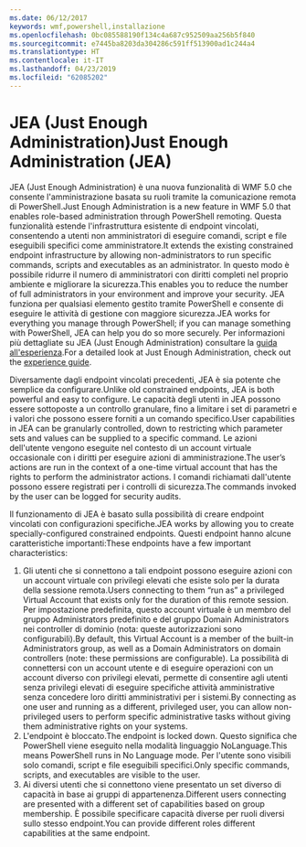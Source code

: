 ```yaml
---
ms.date: 06/12/2017
keywords: wmf,powershell,installazione
ms.openlocfilehash: 0bc085588190f134c4a687c952509aa256b5f840
ms.sourcegitcommit: e7445ba8203da304286c591ff513900ad1c244a4
ms.translationtype: HT
ms.contentlocale: it-IT
ms.lasthandoff: 04/23/2019
ms.locfileid: "62085202"
---
```

# <a name="just-enough-administration-jea"></a><span data-ttu-id="34423-102">JEA (Just Enough Administration)</span><span class="sxs-lookup"><span data-stu-id="34423-102">Just Enough Administration (JEA)</span></span>
<span data-ttu-id="34423-103">JEA (Just Enough Administration) è una nuova funzionalità di WMF 5.0 che consente l'amministrazione basata su ruoli tramite la comunicazione remota di PowerShell.</span><span class="sxs-lookup"><span data-stu-id="34423-103">Just Enough Administration is a new feature in WMF 5.0 that enables role-based administration through PowerShell remoting.</span></span>  <span data-ttu-id="34423-104">Questa funzionalità estende l'infrastruttura esistente di endpoint vincolati, consentendo a utenti non amministratori di eseguire comandi, script e file eseguibili specifici come amministratore.</span><span class="sxs-lookup"><span data-stu-id="34423-104">It extends the existing constrained endpoint infrastructure by allowing non-administrators to run specific commands, scripts and executables as an administrator.</span></span>  <span data-ttu-id="34423-105">In questo modo è possibile ridurre il numero di amministratori con diritti completi nel proprio ambiente e migliorare la sicurezza.</span><span class="sxs-lookup"><span data-stu-id="34423-105">This enables you to reduce the number of full administrators in your environment and improve your security.</span></span>  <span data-ttu-id="34423-106">JEA funziona per qualsiasi elemento gestito tramite PowerShell e consente di eseguire le attività di gestione con maggiore sicurezza.</span><span class="sxs-lookup"><span data-stu-id="34423-106">JEA works for everything you manage through PowerShell; if you can manage something with PowerShell, JEA can help you do so more securely.</span></span>  <span data-ttu-id="34423-107">Per informazioni più dettagliate su JEA (Just Enough Administration) consultare la [guida all'esperienza](http://aka.ms/JEA).</span><span class="sxs-lookup"><span data-stu-id="34423-107">For a detailed look at Just Enough Administration, check out the [experience guide](http://aka.ms/JEA).</span></span>

<span data-ttu-id="34423-108">Diversamente dagli endpoint vincolati precedenti, JEA è sia potente che semplice da configurare.</span><span class="sxs-lookup"><span data-stu-id="34423-108">Unlike old constrained endpoints, JEA is both powerful and easy to configure.</span></span>  <span data-ttu-id="34423-109">Le capacità degli utenti in JEA possono essere sottoposte a un controllo granulare, fino a limitare i set di parametri e i valori che possono essere forniti a un comando specifico.</span><span class="sxs-lookup"><span data-stu-id="34423-109">User capabilities in JEA can be granularly controlled, down to restricting which parameter sets and values can be supplied to a specific command.</span></span> <span data-ttu-id="34423-110">Le azioni dell'utente vengono eseguite nel contesto di un account virtuale occasionale con i diritti per eseguire azioni di amministrazione.</span><span class="sxs-lookup"><span data-stu-id="34423-110">The user’s actions are run in the context of a one-time virtual account that has the rights to perform the administrator actions.</span></span>  <span data-ttu-id="34423-111">I comandi richiamati dall'utente possono essere registrati per i controlli di sicurezza.</span><span class="sxs-lookup"><span data-stu-id="34423-111">The commands invoked by the user can be logged for security audits.</span></span>

<span data-ttu-id="34423-112">Il funzionamento di JEA è basato sulla possibilità di creare endpoint vincolati con configurazioni specifiche.</span><span class="sxs-lookup"><span data-stu-id="34423-112">JEA works by allowing you to create specially-configured constrained endpoints.</span></span>  <span data-ttu-id="34423-113">Questi endpoint hanno alcune caratteristiche importanti:</span><span class="sxs-lookup"><span data-stu-id="34423-113">These endpoints have a few important characteristics:</span></span>

1. <span data-ttu-id="34423-114">Gli utenti che si connettono a tali endpoint possono eseguire azioni con un account virtuale con privilegi elevati che esiste solo per la durata della sessione remota.</span><span class="sxs-lookup"><span data-stu-id="34423-114">Users connecting to them “run as” a privileged Virtual Account that exists only for the duration of this remote session.</span></span>  <span data-ttu-id="34423-115">Per impostazione predefinita, questo account virtuale è un membro del gruppo Administrators predefinito e del gruppo Domain Administrators nei controller di dominio (nota: queste autorizzazioni sono configurabili).</span><span class="sxs-lookup"><span data-stu-id="34423-115">By default, this Virtual Account is a member of the built-in Administrators group, as well as a Domain Administrators on domain controllers (note: these permissions are configurable).</span></span> <span data-ttu-id="34423-116">La possibilità di connettersi con un account utente e di eseguire operazioni con un account diverso con privilegi elevati, permette di consentire agli utenti senza privilegi elevati di eseguire specifiche attività amministrative senza concedere loro diritti amministrativi per i sistemi.</span><span class="sxs-lookup"><span data-stu-id="34423-116">By connecting as one user and running as a different, privileged user, you can allow non-privileged users to perform specific administrative tasks without giving them administrative rights on your systems.</span></span>
2. <span data-ttu-id="34423-117">L'endpoint è bloccato.</span><span class="sxs-lookup"><span data-stu-id="34423-117">The endpoint is locked down.</span></span>  <span data-ttu-id="34423-118">Questo significa che PowerShell viene eseguito nella modalità linguaggio NoLanguage.</span><span class="sxs-lookup"><span data-stu-id="34423-118">This means PowerShell runs in No Language mode.</span></span>  <span data-ttu-id="34423-119">Per l'utente sono visibili solo comandi, script e file eseguibili specifici.</span><span class="sxs-lookup"><span data-stu-id="34423-119">Only specific commands, scripts, and executables are visible to the user.</span></span>
3. <span data-ttu-id="34423-120">Ai diversi utenti che si connettono viene presentato un set diverso di capacità in base ai gruppi di appartenenza.</span><span class="sxs-lookup"><span data-stu-id="34423-120">Different users connecting are presented with a different set of capabilities based on group membership.</span></span>  <span data-ttu-id="34423-121">È possibile specificare capacità diverse per ruoli diversi sullo stesso endpoint.</span><span class="sxs-lookup"><span data-stu-id="34423-121">You can provide different roles different capabilities at the same endpoint.</span></span>
